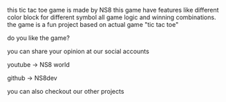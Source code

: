 this tic tac toe game is made by NS8 
this game have features like different color block for different symbol
all game logic and winning combinations.
the game is a fun project based on actual game "tic tac toe"

do you like the game?

you can share your opinion at our social accounts

youtube -> NS8 world

github -> NS8dev

you can also checkout our other projects
